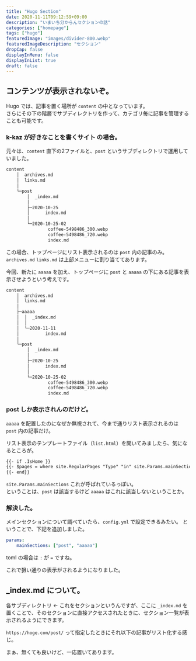 ```yaml
---
title: "Hugo Section"
date: 2020-11-11T09:12:59+09:00
description: "いまいち分からんセクションの話"
categories: ["homepage"]
tags: ["hugo"]
featuredImage: "images/divider-800.webp"
featuredImageDescription: "セクション"
dropCap: false
displayInMenu: false
displayInList: true
draft: false
---
```

## コンテンツが表示されないぞ。
Hugo では、記事を置く場所が `content` の中となっています。  
さらにその下の階層でサブディレクトリを作って、カテゴリ毎に記事を管理することも可能です。

### k-kaz が好きなことを書くサイト の場合。
元々は、`content` 直下の2ファイルと、`post` というサブディレクトリで運用していました。

```bash
content
    │  archives.md
    │  links.md
    │          
    └─post
        │  _index.md
        │  
        ├─2020-10-25
        │      index.md
        │      
        └─2020-10-25-02
                coffee-5498486_300.webp
                coffee-5498486_720.webp
                index.md
```

この場合、トップページにリスト表示されるのは `post` 内の記事のみ。  
`archives.md` `links.md` は上部メニューに割り当ててあります。

今回、新たに `aaaaa` を加え、トップページに `post` と `aaaaa` の下にある記事を表示させようという考えです。


```bash
content
    │  archives.md
    │  links.md
    │          
    ├─aaaaa
    │  │  _index.md
    │  │  
    │  └─2020-11-11
    │          index.md
    │          
    └─post
        │  _index.md
        │  
        ├─2020-10-25
        │      index.md
        │      
        └─2020-10-25-02
                coffee-5498486_300.webp
                coffee-5498486_720.webp
                index.md
```

### post しか表示されんのだけど。
`aaaaa` を配置したのになぜか無視されて、今まで通りリスト表示されるのは `post` 内の記事だけ。  

リスト表示のテンプレートファイル（`list.html`）を開いてみましたら、気になるところが。

```html
{{- if .IsHome }}
{{- $pages = where site.RegularPages "Type" "in" site.Params.mainSections }}
{{- end}}
```

`site.Params.mainSections` これが呼ばれているっぽい。  
ということは、`post` は該当するけど `aaaaa` はこれに該当しないということか。

### 解決した。
メインセクションについて調べていたら、`config.yml` で設定できるみたい。
ということで、下記を追加しました。

```yml
params:
    mainSections: ["post", "aaaaa"]
```

toml の場合は `:` が `=` ですね。

これで狙い通りの表示がされるようになりました。

## _index.md について。
各サブディレクトリ ← これをセクションというんですが、ここに `_index.md` を置くことで、そのセクションに直接アクセスされたときに、セクション一覧が表示されるようにできます。

`https://hoge.com/post/` って指定したときにそれ以下の記事がリスト化する感じ。

まぁ、無くても良いけど、一応置いてあります。



